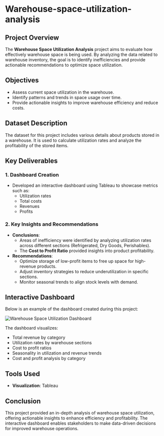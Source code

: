 # Warehouse-space-utilization-analysis

## Project Overview
The **Warehouse Space Utilization Analysis** project aims to evaluate how effectively warehouse space is being used. By analyzing the data related to warehouse inventory, the goal is to identify inefficiencies and provide actionable recommendations to optimize space utilization.

## Objectives
- Assess current space utilization in the warehouse.
- Identify patterns and trends in space usage over time.
- Provide actionable insights to improve warehouse efficiency and reduce costs.

## Dataset Description
The dataset for this project includes various details about products stored in a warehouse. It is used to calculate utilization rates and analyze the profitability of the stored items.

## Key Deliverables

### 1. Dashboard Creation
- Developed an interactive dashboard using Tableau to showcase metrics such as:
  - Utilization rates
  - Total costs
  - Revenues
  - Profits

### 2. Key Insights and Recommendations
- **Conclusions**:
  - Areas of inefficiency were identified by analyzing utilization rates across different sections (Refrigerated, Dry Goods, Perishables).
  - The **Cost to Profit Ratio** provided insights into product profitability.
- **Recommendations**:
  - Optimize storage of low-profit items to free up space for high-revenue products.
  - Adjust inventory strategies to reduce underutilization in specific sections.
  - Monitor seasonal trends to align stock levels with demand.

## Interactive Dashboard
Below is an example of the dashboard created during this project:

![Warehouse Space Utilization Dashboard](images1/dashboard.png)

The dashboard visualizes:
- Total revenue by category
- Utilization rates by warehouse sections
- Cost to profit ratios
- Seasonality in utilization and revenue trends
- Cost and profit analysis by category

## Tools Used
- **Visualization**: Tableau

## Conclusion
This project provided an in-depth analysis of warehouse space utilization, offering actionable insights to enhance efficiency and profitability. The interactive dashboard enables stakeholders to make data-driven decisions for improved warehouse operations.
